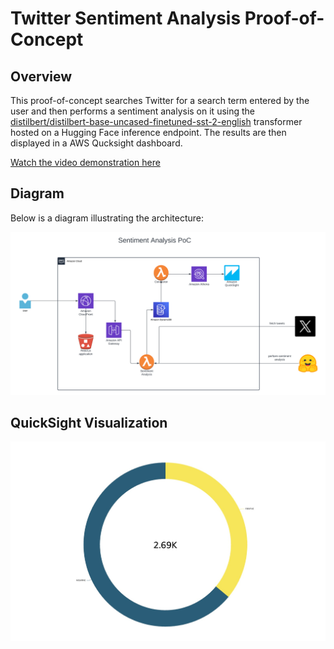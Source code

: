 # Twitter Sentiment Analysis Proof-of-Concept


## Overview

This proof-of-concept searches Twitter for a search term entered by the user and then performs a sentiment analysis on it using the <a href="https://huggingface.co/distilbert/distilbert-base-uncased-finetuned-sst-2-english?text=I+like+you">distilbert/distilbert-base-uncased-finetuned-sst-2-english</a> transformer hosted on a Hugging Face inference endpoint.   The results are then displayed in a AWS Qucksight dashboard.

<a href = "https://www.youtube.com/watch?v=EWivL4rE3Cg">Watch the video demonstration here</a>


## Diagram

Below is a diagram illustrating the architecture:

<img src="images/Sentiment Analysis.png" width="1200" />

## QuickSight Visualization


<img src="images/Sentiment_Analysis_Quicksight.jpg" width="1200" />

